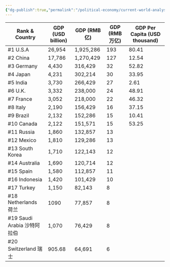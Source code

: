 ```yaml
---
{"dg-publish":true,"permalink":"/political-economy/current-world-analysis/economic-analysis-about-the-pillar-industries-of-major-countris/","dgPassFrontmatter":true,"created":"2023-12-12T13:15:33.116+08:00","updated":"2023-12-12T13:33:54.147+08:00"}
---
```



| Rank & Country                              | GDP (USD billion) | GDP (RMB 亿) | GDP (RMB 万亿) | GDP Per Capita (USD thousand) |
|---------------------------------------------|-------------------|-------------|--------------|-------------------------------|
| #1 U.S.A                                    | 26,954            | 1,925,286   | 193          | 80.41                         |
| #2 China                                    | 17,786            | 1,270,429   | 127          | 12.54                         |
| #3 Germany                                  | 4,430             | 316,429     | 32           | 52.82                         |
| #4 Japan                                    | 4,231             | 302,214     | 30           | 33.95                         |
| #5 India                                    | 3,730             | 266,429     | 27           | 2.61                          |
| #6 U.K.                                     | 3,332             | 238,000     | 24           | 48.91                         |
| #7 France                                   | 3,052             | 218,000     | 22           | 46.32                         |
| #8 Italy                                    | 2,190             | 156,429     | 16           | 37.15                         |
| #9 Brazil                                   | 2,132             | 152,286     | 15           | 10.41                         |
| #10 Canada                                  | 2,122             | 151,571     | 15           | 53.25                         |
| #11 Russia                                  | 1,860             | 132,857     | 13           |                               |
| #12 Mexico                                  | 1,810             | 129,286     | 13           |                               |
| #13 South Korea                             | 1,710             | 122,143     | 12           |                               |
| #14 Australia                               | 1,690             | 120,714     | 12           |                               |
| #15 Spain                                   | 1,580             | 112,857     | 11           |                               |
| #16 Indonesia                               | 1,420             | 101,429     | 10           |                               |
| #17 Turkey                                  | 1,150             | 82,143      | 8            |                               |
| #18 Netherlands                         荷兰  | 1090              | 77,857      | 8            |                               |
| #19 Saudi Arabia             沙特阿拉伯          | 1,070             | 76,429      | 8            |                               |
| #20 Switzerland                          瑞士 | 905.68            | 64,691      | 6            |
